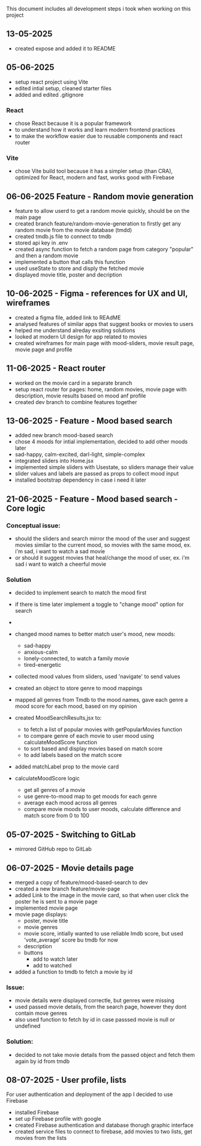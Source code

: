
This document includes all development steps i took when working on this project 

## 13-05-2025
- created expose and added it to README

## 05-06-2025
- setup react project using Vite
- edited intial setup, cleaned starter files
- added and edited .gitignore
### React
- chose React because it is a popular framework
- to understand how it works and learn modern frontend practices
- to make the workflow easier due to reusable components and react router
### Vite
- chose Vite build tool because it has a simpler setup (than CRA), optimized for React, modern and fast, works good with Firebase

## 06-06-2025 Feature - Random movie generation
- feature to allow userd to get a random movie quickly, should be on the main page
- created branch feature/random-movie-generation to firstly get any random movie from the movie database (tmdd)
- created tmdb.js file to connect to tmdb
- stored api key in .env
- created async function to fetch a random page from category "popular" and then a random movie
- implemented a button that calls this function
- used useState to store and disply the fetched movie
- displayed movie title, poster and decription


## 10-06-2025 - Figma - references for UX and UI, wireframes
- created a figma file, added link to REAdME
- analysed features of similar apps that suggest books or movies to users
- helped me understand alreday exsiting solutions
- looked at modern UI design for app related to movies
- created wireframes for main page with mood-sliders, movie result page, movie page and profile

## 11-06-2025 - React router
- worked on the movie card in a separate branch
- setup react router for pages: home, random movies, movie page with description, movie results based on mood anf profile
- created dev branch to combine features together 

## 13-06-2025 - Feature - Mood based search
- added new branch mood-based search
- chose 4 moods for intial implementation, decided to add other moods later
- sad-happy, calm-excited, darl-light, simple-complex
- integrated sliders into Home.jsx 
- implemented simple sliders with Usestate, so sliders manage their value
- slider values and labels are passed as props to collect mood input 
- installed bootstrap dependency in case i need it later

## 21-06-2025 - Feature - Mood based search - Core logic

### Conceptual issue:
- should the sliders and search mirror the mood of the user and suggest movies similar to the current mood, so movies with the same mood, ex. i'm sad, i want to watch a sad movie
- or should it suggest movies that heal/change the mood of user, ex. i'm sad i want to watch a cheerful movie
### Solution
- decided to implement search to match the mood first
- if there is time later implement a toggle to "change mood" option for search
- 
- changed mood names to better match user's mood, new moods:
    - sad-happy
    - anxious-calm
    - lonely-connected, to watch a family movie
    - tired-energetic
- collected mood values from sliders, used 'navigate' to send values
- created an object to store genre to mood mappings
- mapped all genres from Tmdb to the mood names, gave each genre a mood score for each mood, based on my opinion
- created MoodSearchResults,jsx to:
    - to fetch a list of popular movies with getPopularMovies function
    - to compare genre of each movie to user mood using calculateMoodScore function
    - to sort based and display movies based on match score 
    - to add labels based on the match score
- added matchLabel prop to the movie card

- calculateMoodScore logic
    - get all genres of a movie
    - use genre-to-mood map to get moods for each genre
    - average each mood across all genres
    - compare movie moods to user moods, calculate difference and match score from 0 to 100


## 05-07-2025 - Switching to GitLab
- mirrored GitHub repo to GitLab

## 06-07-2025 - Movie details page
- merged a copy of feature/mood-based-search to dev
- created a new branch feature/movie-page
- added Link to the image in the movie card, so that when user click the poster he is sent to a movie page
- implemented movie page
- movie page displays:
    - poster, movie title
    - movie genres
    - movie score, intially wanted to use reliable Imdb score, but used 'vote_average' score bu tmdb for now
    - description
    - buttons
        - add to watch later
        - add to watched 
- added a function to tmdb to fetch a movie by id

### Issue:
- movie details were displayed correctle, but genres were missing
- used passed movie details, from the search page, however they dont contain move genres
- also used function to fetch by id in case passsed movie is null or undefined
### Solution:
- decided to not take movie details from the passed object and fetch them again by id from tmdb


## 08-07-2025 - User profile, lists
For user authentication and deployment of the app I decided to use Firebase
- installed Firebase
- set up Firebase profile with google
- created Firebase authentication and database thorugh graphic interface
- created service files to connect to firebase, add movies to two lists, get movies from the lists

